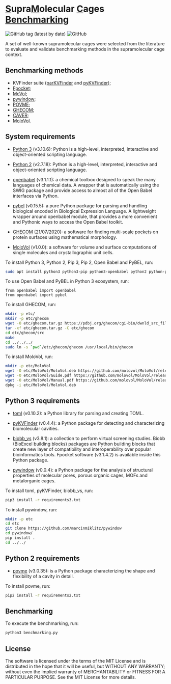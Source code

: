 # <ins>S</ins>upra<ins>M</ins>olecular <ins>C</ins>ages <ins>Benchmarking</ins>

![GitHub tag (latest by date)](https://img.shields.io/github/v/tag/LBC-LNBio/moc-benchmarking) 
![GitHub](https://img.shields.io/github/license/LBC-LNBio/moc-benchmarking)

A set of well-known supramolecular cages were selected from the literature to evaluate and validate benchmarking methods in the supramolecular cage context.

## Benchmarking methods

- KVFinder suite ([parKVFinder](https://doi.org/10.1016/j.softx.2020.100606) and [pyKVFinder](https://doi.org/10.1186/s12859-021-04519-4));
- [Fpocket](https://doi.org/10.1186/1471-2105-10-168);
- [McVol](https://doi.org/10.1007/s00894-009-0541-y);
- [pywindow](https://doi.org/10.1021/acs.jcim.8b00490);
- [POVME](https://doi.org/10.1021/acs.jctc.7b00500);
- [GHECOM](https://doi.org/10.1002/prot.22639);
- [CAVER](https://doi.org/10.1093/bioinformatics/bty386);
- [MoloVol](https://doi.org/10.1107/S1600576722004988).

## System requirements

- [Python 3](https://www.python.org) (v3.10.6): Python is a high-level, interpreted, interactive and object-oriented scripting language. 

- [Python 2](https://www.python.org) (v2.7.18): Python is a high-level, interpreted, interactive and object-oriented scripting language. 

- [openbabel](https://pypi.org/project/openbabel/) (v3.1.1.1): a chemical toolbox designed to speak the many languages of chemical data. A wrapper that is automatically using the SWIG package and provide access to almost all of the Open Babel interfaces via Python.

- [pybel](https://pypi.org/project/pybel/) (v0.15.5): a pure Python package for parsing and handling biological encoded in Biological Expression Language. A lightweight wrapper around openbabel module, that provides a more convenient and Pythonic ways to access the Open Babel toolkit.

- [GHECOM](https://pdbj.org/ghecom/) (21/07/2020): a software for finding multi-scale pockets on protein surfaces using mathematical morphology.

- [MoloVol](https://github.com/molovol/MoloVol) (v1.0.0): a software for volume and surface computations of single molecules and crystallographic unit cells.

To install Python 3, Python 2, Pip 3, Pip 2, Open Babel and PyBEL, run:

```bash
sudo apt install python3 python3-pip python3-openbabel python2 python-pip
```

To use Open Babel and PyBEL in Python 3 ecosystem, run:

```python3
from openbabel import openbabel
from openbabel import pybel
```

To install GHECOM, run:

```bash
mkdir -p etc/
mkdir -p etc/ghecom
wget -O etc/ghecom.tar.gz https://pdbj.org/ghecom/cgi-bin/dwnld_src_file.cgi?filename=ghecom-src-20211201.tar.gz
tar -xf etc/ghecom.tar.gz -C etc/ghecom
cd etc/ghecom/src
make
cd ../../../
sudo ln -s `pwd`/etc/ghecom/ghecom /usr/local/bin/ghecom
```

To install MoloVol, run:

```bash
mkdir -p etc/MoloVol
wget -O etc/MoloVol/MoloVol.deb https://github.com/molovol/MoloVol/releases/download/v1.0.0/MoloVol_debian_x84-64_v1.0.deb
wget -O etc/MoloVol/Guide.pdf https://github.com/molovol/MoloVol/releases/download/v1.0.0/MoloVol_Quick_Start_Guide_v1.0.pdf
wget -O etc/MoloVol/Manual.pdf https://github.com/molovol/MoloVol/releases/download/v1.0.0/MoloVol_User_Manual_v1.0.pdf
dpkg -i etc/MoloVol/MoloVol.deb
```

## Python 3 requirements

- [toml](https://pypi.org/project/toml) (v0.10.2): a Python library for parsing and creating TOML.

- [pyKVFinder](https://pypi.org/project/pyKVFinder) (v0.4.4): a Python package for detecting and characterizing biomolecular cavities.

- [biobb_vs](https://pypi.org/project/biobb_vs) (v3.8.1): a collection to perform virtual screening studies. Biobb (BioExcel building blocks) packages are Python building blocks that create new layer of compatibility and interoperability over popular bioinformatics tools. Fpocket software (v3.1.4.2) is available inside this Python package.

- [pywindow](https://github.com/marcinmiklitz/pywindow) (v0.0.4): a Python package for the analysis of structural properties of molecular pores, porous organic cages, MOFs and metalorganic cages.

To install toml, pyKVFinder, biobb_vs, run:

```bash
pip3 install -r requirements3.txt
```

To install pywindow, run:

```bash
mkdir -p etc
cd etc
git clone https://github.com/marcinmiklitz/pywindow
cd pywindow/
pip install .
cd ../../
```
## Python 2 requirements

- [povme](https://pypi.org/project/povme/) (v3.0.35): is a Python package characterizing the shape and flexibility of a cavity in detail.

To install povme, run:

```bash
pip2 install -r requirements2.txt
```

## Benchmarking

To execute the benchmarking, run:

```bash
python3 benchmarking.py
```

## License

The software is licensed under the terms of the MIT License and is distributed in the hope that it will be useful, but WITHOUT ANY WARRANTY; without even the implied warranty of MERCHANTABILITY or FITNESS FOR A PARTICULAR PURPOSE. See the MIT License for more details.
